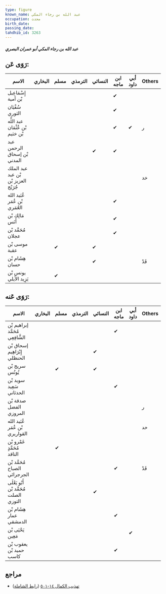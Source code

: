 ```yaml
---
type: figure
known_name: عبد الله بن رجاء المكي
occupation: محدث
birth_date:
passing_date:
tahdhib_id: 3263
---
```

##### عبد الله بن رجاء المكي أبو عمران البصري

## رَوَى عَن:
| الاسم                                | البخاري | مسلم | الترمذي | النسائي | ابن ماجه | أبي داود | Others |
| ------------------------------------ | ------- | ---- | ------- | ------- | -------- | -------- | ------ |
| إِسْمَاعِيل بْن أمية                 |         |      |         |         | ✔        |          |        |
| سُفْيَان الثوري                      |         |      |         |         | ✔        |          |        |
| عبد اللَّه بْن عُثْمَان بْن خثيم     |         |      |         |         | ✔        | ✔        | ر      |
| عبد الرحمن بْن إسحاق المدني          |         |      |         | ✔       | ✔        |          |        |
| عبد الملك بْن عبد العزيز بْن جُرَيْج |         |      |         |         |          |          | خد     |
| عُبَيد الله بْن عُمَر العُمَري       |         |      |         |         | ✔        |          |        |
| مَالِك بْن أَنَس                     |         |      |         |         | ✔        |          |        |
| مُحَمَّد بْن عجلان                   |         |      |         |         | ✔        |          |        |
| موسى بْن عقبة                        |         | ✔    |         | ✔       |          |          |        |
| هِشَام بْن حسان                      |         |      |         | ✔       |          |          | قَدْ   |
| يونس بْن يَزِيد الأيلي               |         | ✔    |         |         |          |          |        |
## رَوَى عَنه:
| الاسم                                   | البخاري | مسلم | الترمذي | النسائي | ابن ماجه | أبي داود | Others |
| --------------------------------------- | ------- | ---- | ------- | ------- | -------- | -------- | ------ |
| إبراهيم بْن مُحَمَّد الشَّافِعِي        |         |      |         |         | ✔        |          |        |
| إسحاق بْن إِبْرَاهِيم الحنظلي           |         |      |         | ✔       |          |          |        |
| سريج بْن يُونُس                         |         | ✔    |         | ✔       |          |          |        |
| سويد بْن سَعِيد الحدثاني                |         |      |         |         | ✔        |          |        |
| صدقة بْن الفضل المروزي                  |         |      |         |         |          |          | ر      |
| عُبَيد الله بْن عُمَر القواريري         |         |      |         |         |          |          | خد     |
| عَمْرو بْن مُحَمَّدٍ الناقد             |         | ✔    |         |         |          |          |        |
| مُحَمَّد بْن الصباح الجرجرائي           |         |      |         |         | ✔        |          | قَدْ   |
| أَبُو يَعْلَى مُحَمَّد بْن الصلت التوزي |         |      |         | ✔       |          |          |        |
| هِشَام بْن عمار الدمشقي                 |         |      |         |         | ✔        |          |        |
| يَحْيَى بْن مَعِين                      |         |      |         |         |          | ✔        |        |
| يعقوب بْن حميد بْن كاسب                 |         |      |         |         | ✔        |          |        |
## مراجع
- [تهذيب الكمال ١٤-٥٠١](obsidian://open?vault=Tahdhib-al-Kamal&file=Figures/٣٢٦٣-عبد%20الله%20بن%20رجاء%20المكي%20أبو%20عمران%20البصري) ([رابط الشاملة](https://shamela.ws/book/3722/7429))